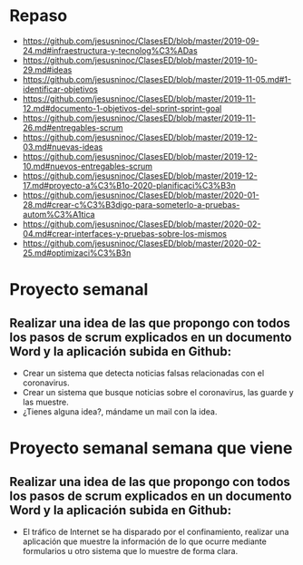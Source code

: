 # Repaso

* https://github.com/jesusninoc/ClasesED/blob/master/2019-09-24.md#infraestructura-y-tecnolog%C3%ADas
* https://github.com/jesusninoc/ClasesED/blob/master/2019-10-29.md#ideas
* https://github.com/jesusninoc/ClasesED/blob/master/2019-11-05.md#1-identificar-objetivos
* https://github.com/jesusninoc/ClasesED/blob/master/2019-11-12.md#documento-1-objetivos-del-sprint-sprint-goal
* https://github.com/jesusninoc/ClasesED/blob/master/2019-11-26.md#entregables-scrum
* https://github.com/jesusninoc/ClasesED/blob/master/2019-12-03.md#nuevas-ideas
* https://github.com/jesusninoc/ClasesED/blob/master/2019-12-10.md#nuevos-entregables-scrum
* https://github.com/jesusninoc/ClasesED/blob/master/2019-12-17.md#proyecto-a%C3%B1o-2020-planificaci%C3%B3n
* https://github.com/jesusninoc/ClasesED/blob/master/2020-01-28.md#crear-c%C3%B3digo-para-someterlo-a-pruebas-autom%C3%A1tica
* https://github.com/jesusninoc/ClasesED/blob/master/2020-02-04.md#crear-interfaces-y-pruebas-sobre-los-mismos
* https://github.com/jesusninoc/ClasesED/blob/master/2020-02-25.md#optimizaci%C3%B3n

# Proyecto semanal
## Realizar una idea de las que propongo con todos los pasos de scrum explicados en un documento Word y la aplicación subida en Github:
- Crear un sistema que detecta noticias falsas relacionadas con el coronavirus.
- Crear un sistema que busque noticias sobre el coronavirus, las guarde y las muestre.
- ¿Tienes alguna idea?, mándame un mail con la idea.

# Proyecto semanal semana que viene
## Realizar una idea de las que propongo con todos los pasos de scrum explicados en un documento Word y la aplicación subida en Github:
- El tráfico de Internet se ha disparado por el confinamiento, realizar una aplicación que muestre la información de lo que ocurre mediante formularios u otro sistema que lo muestre de forma clara.

